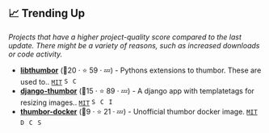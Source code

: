 ## 📈 Trending Up

_Projects that have a higher project-quality score compared to the last update. There might be a variety of reasons, such as increased downloads or code activity._

- <b><a href="https://github.com/thumbor/libthumbor">libthumbor</a></b> (<span title="Combined project-quality score" alt="Combined project-quality score">🥉20</span> · <span title="Star count from GitHub" alt="Star count from GitHub"> ⭐ 59</span> · <span title="Inactive project (6 months no activity)" alt="Inactive project (6 months no activity)">💤</span>) - Pythons extensions to thumbor. These are used to.. <code><a href="http://bit.ly/34MBwT8">MIT</a></code> <a alt="Supports python 3" title="Supports python 3" href="https://www.python.org/downloads/"><code><img alt="Supports python 3" title="Supports python 3" src="https://github.com/thumbor/awesome-thumbor/blob/main/python3.png?raw=true" style="display:inline;" width="13" height="13"></code></a> <a alt="Compatible with thumbor 7 and newer" title="Compatible with thumbor 7 and newer" href="https://github.com/thumbor/thumbor/releases/tag/7.0.0"><code><img alt="Compatible with thumbor 7 and newer" title="Compatible with thumbor 7 and newer" src="https://github.com/thumbor/awesome-thumbor/blob/main/thumbor.png?raw=true" style="display:inline;" width="13" height="13"></code></a>
- <b><a href="https://github.com/ricobl/django-thumbor">django-thumbor</a></b> (<span title="Combined project-quality score" alt="Combined project-quality score">🥇15</span> · <span title="Star count from GitHub" alt="Star count from GitHub"> ⭐ 89</span> · <span title="Inactive project (6 months no activity)" alt="Inactive project (6 months no activity)">💤</span>) - A django app with templatetags for resizing images.. <code><a href="http://bit.ly/34MBwT8">MIT</a></code> <a alt="Supports python 3" title="Supports python 3" href="https://www.python.org/downloads/"><code><img alt="Supports python 3" title="Supports python 3" src="https://github.com/thumbor/awesome-thumbor/blob/main/python3.png?raw=true" style="display:inline;" width="13" height="13"></code></a> <a alt="Compatible with thumbor 7 and newer" title="Compatible with thumbor 7 and newer" href="https://github.com/thumbor/thumbor/releases/tag/7.0.0"><code><img alt="Compatible with thumbor 7 and newer" title="Compatible with thumbor 7 and newer" src="https://github.com/thumbor/awesome-thumbor/blob/main/thumbor.png?raw=true" style="display:inline;" width="13" height="13"></code></a> <a alt="Integrates thumbor to Django Web Framework" title="Integrates thumbor to Django Web Framework" href="https://www.djangoproject.com"><code><img alt="Integrates thumbor to Django Web Framework" title="Integrates thumbor to Django Web Framework" src="https://www.djangoproject.com/favicon.ico" style="display:inline;" width="13" height="13"></code></a>
- <b><a href="https://github.com/mvhirsch/thumbor-docker">thumbor-docker</a></b> (<span title="Combined project-quality score" alt="Combined project-quality score">🥈9</span> · <span title="Star count from GitHub" alt="Star count from GitHub"> ⭐ 21</span> · <span title="Inactive project (6 months no activity)" alt="Inactive project (6 months no activity)">💤</span>) - Unofficial thumbor docker image. <code><a href="http://bit.ly/34MBwT8">MIT</a></code> <code><img alt="Docker empowered solutions for thumbor" title="Docker empowered solutions for thumbor" src="https://www.docker.com/favicon.ico" style="display:inline;" width="13" height="13"></code> <a alt="Compatible with thumbor 7 and newer" title="Compatible with thumbor 7 and newer" href="https://github.com/thumbor/thumbor/releases/tag/7.0.0"><code><img alt="Compatible with thumbor 7 and newer" title="Compatible with thumbor 7 and newer" src="https://github.com/thumbor/awesome-thumbor/blob/main/thumbor.png?raw=true" style="display:inline;" width="13" height="13"></code></a> <a alt="Supports python 3" title="Supports python 3" href="https://www.python.org/downloads/"><code><img alt="Supports python 3" title="Supports python 3" src="https://github.com/thumbor/awesome-thumbor/blob/main/python3.png?raw=true" style="display:inline;" width="13" height="13"></code></a>

